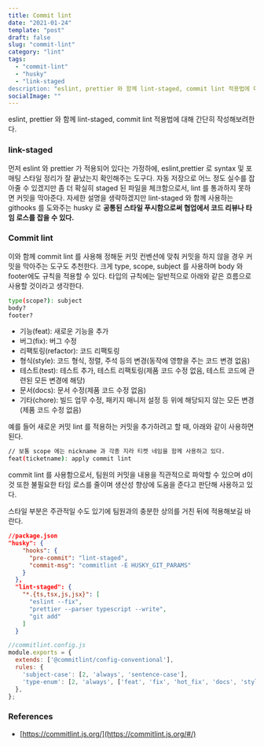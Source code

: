```yaml
---
title: Commit lint
date: "2021-01-24"
template: "post"
draft: false
slug: "commit-lint"
category: "lint"
tags:
  - "commit-lint"
  - "husky"
  - "link-staged
description: "eslint, prettier 와 함께 lint-staged, commit lint 적용법에 대해 간단히 작성해보려한다."
socialImage: ""
---
```


eslint, prettier 와 함께 lint-staged, commit lint 적용법에 대해 간단히 작성해보려한다. 

### link-staged

먼저 eslint 와 prettier 가 적용되어 있다는 가정하에, eslint,prettier 로 syntax 및 포매팅 스타일 정리가 잘 끝났는지 확인해주는 도구다. 자동 저장으로 어느 정도 실수를 잡아줄 수 있겠지만 좀 더 확실히 staged 된 파일을 체크함으로서, lint 를 통과하지 못하면 커밋을 막아준다. 자세한 설명을 생략하겠지만 lint-staged 와 함께 사용하는 githooks 를 도와주는 husky 로 **공통된 스타일 푸시함으로써 협업에서 코드 리뷰나 타임 로스를 잡을 수 있다.** 

### Commit lint

이와 함께 commit lint 를 사용해 정해둔 커밋 컨벤션에 맞춰 커밋을 하지 않을 경우 커밋을 막아주는 도구도 추천한다. 크게 type, scope, subject 를 사용하며 body 와 footer에도 규칙을 적용할 수 있다. 타입의 규칙에는 일반적으로 아래와 같은 흐름으로 사용할 것이라고 생각한다.

```bash
type(scope?): subject
body?
footer?
```

- 기능(feat): 새로운 기능을 추가
- 버그(fix): 버그 수정
- 리팩토링(refactor): 코드 리팩토링
- 형식(style): 코드 형식, 정렬, 주석 등의 변경(동작에 영향을 주는 코드 변경 없음)
- 테스트(test): 테스트 추가, 테스트 리팩토링(제품 코드 수정 없음, 테스트 코드에 관련된 모든 변경에 해당)
- 문서(docs): 문서 수정(제품 코드 수정 없음)
- 기타(chore): 빌드 업무 수정, 패키지 매니저 설정 등 위에 해당되지 않는 모든 변경(제품 코드 수정 없음)

예를 들어 새로운 커밋 lint 를 적용하는 커밋을 추가하려고 할 때, 아래와 같이 사용하면 된다.  

```bash
// 보통 scope 에는 nickname 과 각종 지라 티켓 네임을 함께 사용하고 있다.
feat(ticketname): apply commit lint
```

commit lint 를 사용함으로서, 팀원의 커밋을 내용을 직관적으로 파악할 수 있으며 d이것 또한 불필요한 타임 로스를 줄이며 생산성 향상에 도움을 준다고 판단해 사용하고 있다.

스타일 부분은 주관적일 수도 있기에 팀원과의 충분한 상의를 거친 뒤에 적용해보길 바란다.

```json
//package.json  
"husky": {
    "hooks": {
      "pre-commit": "lint-staged",
      "commit-msg": "commitlint -E HUSKY_GIT_PARAMS"
    }
  },
  "lint-staged": {
    "*.{ts,tsx,js,jsx}": [
      "eslint --fix",
      "prettier --parser typescript --write",
      "git add"
    ]
  }
```

```js
//commitlint.config.js
module.exports = {
  extends: ['@commitlint/config-conventional'],
  rules: {
    'subject-case': [2, 'always', 'sentence-case'],
    'type-enum': [2, 'always', ['feat', 'fix', 'hot_fix', 'docs', 'style', 'refactor', 'test', 'chore', 'wording']],
  },
};
```

### **References**

- [https://commitlint.js.org/](https://commitlint.js.org/#/)
